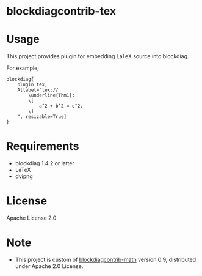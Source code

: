 blockdiagcontrib-tex
=======================

# Usage 
This project provides plugin for embedding LaTeX source into blockdiag.

For example,

```
blockdiag{
    plugin tex;
    A[label="tex://
        \underline{Thm1}: 
        \[
            a^2 + b^2 = c^2.
        \]
    ", resizable=True]  
}
```



# Requirements

* blockdiag 1.4.2 or latter
* LaTeX
* dvipng

# License

Apache License 2.0

# Note

* This project is custom of [blockdiagcontrib-math](https://pypi.python.org/pypi/blockdiagcontrib-math/0.9.0) version 0.9, distributed under Apache 2.0 License.
